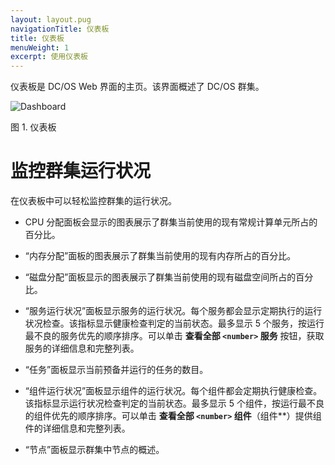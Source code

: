 ```yaml
---
layout: layout.pug
navigationTitle: 仪表板
title: 仪表板
menuWeight: 1
excerpt: 使用仪表板
---
```

仪表板是 DC/OS Web 界面的主页。该界面概述了 DC/OS 群集。

![Dashboard](/cn/1.11/img/dashboard-ee.png)

图 1. 仪表板

# 监控群集运行状况

在仪表板中可以轻松监控群集的运行状况。

* CPU 分配面板会显示的图表展示了群集当前使用的现有常规计算单元所占的百分比。

* “内存分配”面板的图表展示了群集当前使用的现有内存所占的百分比。

* “磁盘分配”面板显示的图表展示了群集当前使用的现有磁盘空间所占的百分比。

* “服务运行状况”面板显示服务的运行状况。每个服务都会显示定期执行的运行状况检查。该指标显示健康检查判定的当前状态。最多显示 5 个服务，按运行最不良的服务优先的顺序排序。可以单击 **查看全部 `<number>` 服务** 按钮，获取服务的详细信息和完整列表。

* “任务”面板显示当前预备并运行的任务的数目。

* “组件运行状况”面板显示组件的运行状况。每个组件都会定期执行健康检查。该指标显示运行状况检查判定的当前状态。最多显示 5 个组件，按运行最不良的组件优先的顺序排序。可以单击 **查看全部 `<number>` 组件**（组件**）提供组件的详细信息和完整列表。

* “节点”面板显示群集中节点的概述。
